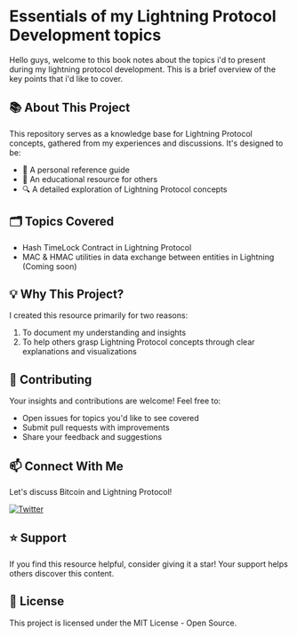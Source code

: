 # Essentials of my Lightning Protocol Development topics 

Hello guys, welcome to this book notes about the topics i'd to present during my lightning protocol development. This is a brief overview of the key points that i'd like to cover.

## 📚 About This Project

This repository serves as a knowledge base for Lightning Protocol concepts, gathered from my experiences and discussions. It's designed to be:

- 🎯 A personal reference guide
- 📖 An educational resource for others
- 🔍 A detailed exploration of Lightning Protocol concepts

## 🗂️ Topics Covered

- Hash TimeLock Contract in Lightning Protocol 
- MAC & HMAC utilities in data exchange between entities in Lightning (Coming soon)

## 💡 Why This Project?

I created this resource primarily for two reasons:
1. To document my understanding and insights
2. To help others grasp Lightning Protocol concepts through clear explanations and visualizations

## 🤝 Contributing

Your insights and contributions are welcome! Feel free to:
- Open issues for topics you'd like to see covered
- Submit pull requests with improvements
- Share your feedback and suggestions

## 📫 Connect With Me

Let's discuss Bitcoin and Lightning Protocol!

[![Twitter](https://img.shields.io/badge/Twitter-@heyolaniran-blue?style=for-the-badge&logo=twitter)](https://twitter.com/heyolaniran)

## ⭐ Support

If you find this resource helpful, consider giving it a star! Your support helps others discover this content.

## 📄 License

This project is licensed under the MIT License - Open Source. 



